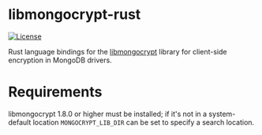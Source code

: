 # libmongocrypt-rust
[![License](https://img.shields.io/badge/license-Apache%202.0-blue.svg)](LICENSE)

Rust language bindings for the [libmongocrypt](https://github.com/mongodb/libmongocrypt) library for client-side encryption in MongoDB drivers.

# Requirements

libmongocrypt 1.8.0 or higher must be installed; if it's not in a system-default location `MONGOCRYPT_LIB_DIR` can be set to specify a search location.